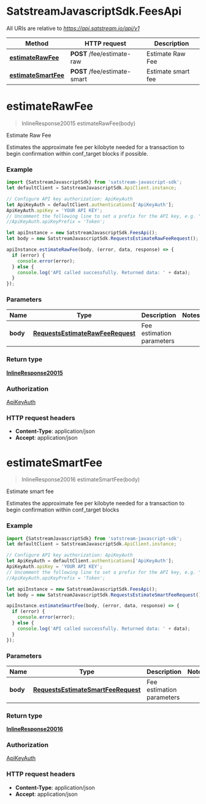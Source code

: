 # SatstreamJavascriptSdk.FeesApi

All URIs are relative to *https://api.satstream.io/api/v1*

Method | HTTP request | Description
------------- | ------------- | -------------
[**estimateRawFee**](FeesApi.md#estimateRawFee) | **POST** /fee/estimate-raw | Estimate Raw Fee
[**estimateSmartFee**](FeesApi.md#estimateSmartFee) | **POST** /fee/estimate-smart | Estimate smart fee

<a name="estimateRawFee"></a>
# **estimateRawFee**
> InlineResponse20015 estimateRawFee(body)

Estimate Raw Fee

Estimates the approximate fee per kilobyte needed for a transaction to begin confirmation within conf_target blocks if possible.

### Example
```javascript
import {SatstreamJavascriptSdk} from 'satstream-javascript-sdk';
let defaultClient = SatstreamJavascriptSdk.ApiClient.instance;

// Configure API key authorization: ApiKeyAuth
let ApiKeyAuth = defaultClient.authentications['ApiKeyAuth'];
ApiKeyAuth.apiKey = 'YOUR API KEY';
// Uncomment the following line to set a prefix for the API key, e.g. "Token" (defaults to null)
//ApiKeyAuth.apiKeyPrefix = 'Token';

let apiInstance = new SatstreamJavascriptSdk.FeesApi();
let body = new SatstreamJavascriptSdk.RequestsEstimateRawFeeRequest(); // RequestsEstimateRawFeeRequest | Fee estimation parameters

apiInstance.estimateRawFee(body, (error, data, response) => {
  if (error) {
    console.error(error);
  } else {
    console.log('API called successfully. Returned data: ' + data);
  }
});
```

### Parameters

Name | Type | Description  | Notes
------------- | ------------- | ------------- | -------------
 **body** | [**RequestsEstimateRawFeeRequest**](RequestsEstimateRawFeeRequest.md)| Fee estimation parameters | 

### Return type

[**InlineResponse20015**](InlineResponse20015.md)

### Authorization

[ApiKeyAuth](../README.md#ApiKeyAuth)

### HTTP request headers

 - **Content-Type**: application/json
 - **Accept**: application/json

<a name="estimateSmartFee"></a>
# **estimateSmartFee**
> InlineResponse20016 estimateSmartFee(body)

Estimate smart fee

Estimates the approximate fee per kilobyte needed for a transaction to begin confirmation within conf_target blocks

### Example
```javascript
import {SatstreamJavascriptSdk} from 'satstream-javascript-sdk';
let defaultClient = SatstreamJavascriptSdk.ApiClient.instance;

// Configure API key authorization: ApiKeyAuth
let ApiKeyAuth = defaultClient.authentications['ApiKeyAuth'];
ApiKeyAuth.apiKey = 'YOUR API KEY';
// Uncomment the following line to set a prefix for the API key, e.g. "Token" (defaults to null)
//ApiKeyAuth.apiKeyPrefix = 'Token';

let apiInstance = new SatstreamJavascriptSdk.FeesApi();
let body = new SatstreamJavascriptSdk.RequestsEstimateSmartFeeRequest(); // RequestsEstimateSmartFeeRequest | Fee estimation parameters

apiInstance.estimateSmartFee(body, (error, data, response) => {
  if (error) {
    console.error(error);
  } else {
    console.log('API called successfully. Returned data: ' + data);
  }
});
```

### Parameters

Name | Type | Description  | Notes
------------- | ------------- | ------------- | -------------
 **body** | [**RequestsEstimateSmartFeeRequest**](RequestsEstimateSmartFeeRequest.md)| Fee estimation parameters | 

### Return type

[**InlineResponse20016**](InlineResponse20016.md)

### Authorization

[ApiKeyAuth](../README.md#ApiKeyAuth)

### HTTP request headers

 - **Content-Type**: application/json
 - **Accept**: application/json

